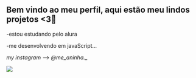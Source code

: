 ## Bem vindo ao meu perfil, aqui estão meu lindos projetos <3💜

-estou estudando pelo alura

-me desenvolvendo em javaScript...

*my instagram --> @me_aninha._*

![](https://media1.tenor.com/m/PQhYXs7lLmsAAAAC/switch_dayz-dayz.gif)
